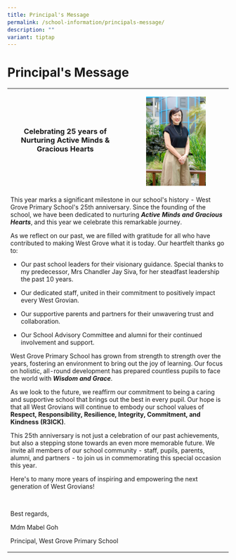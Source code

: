 ```yaml
---
title: Principal's Message
permalink: /school-information/principals-message/
description: ""
variant: tiptap
---
```

<h1>Principal's Message</h1>
<table style="minWidth: 75px">
<colgroup>
<col>
<col>
<col>
</colgroup>
<tbody>
<tr>
<th rowspan="1" colspan="2">
<p></p>
<p></p>
<h3>Celebrating 25 years of Nurturing Active Minds &amp; Gracious Hearts</h3>
</th>
<th rowspan="1" colspan="1">
<p></p>
<div class="isomer-image-wrapper">
<img style="width: 60%;" height="auto" width="100%" alt="" src="/images/Mdm_Mabel_Goh_Bee_Lim_website.jpg">
</div>
</th>
</tr>
<tr>
<td rowspan="2" colspan="3">
<p>This year marks a significant milestone in our school's history - West
Grove Primary School's 25th anniversary. Since the founding of the school,
we have been dedicated to nurturing <strong><em>Active Minds and Gracious Hearts</em></strong>,
and this year we celebrate this remarkable journey.</p>
<p>As we reflect on our past, we are filled with gratitude for all who have
contributed to making West Grove what it is today. Our heartfelt thanks
go to:</p>
<ul data-tight="true" class="tight">
<li>
<p>Our past school leaders for their visionary guidance. Special thanks to
my predecessor, Mrs Chandler Jay Siva, for her steadfast leadership the
past 10 years.</p>
</li>
<li>
<p>Our dedicated staff, united in their commitment to positively impact every
West Grovian.</p>
</li>
<li>
<p>Our supportive parents and partners for their unwavering trust and collaboration.</p>
</li>
<li>
<p>Our School Advisory Committee and alumni for their continued involvement
and support.</p>
</li>
</ul>
<p>West Grove Primary School has grown from strength to strength over the
years, fostering an environment to bring out the joy of learning. Our focus
on holistic, all-round development has prepared countless pupils to face
the world with <strong><em>Wisdom and Grace</em></strong>.</p>
<p>As we look to the future, we reaffirm our commitment to being a caring
and supportive school that brings out the best in every pupil. Our hope
is that all West Grovians will continue to embody our school values of <strong>Respect, Responsibility, Resilience, Integrity, Commitment, and Kindness (R3ICK)</strong>.</p>
<p>This 25th anniversary is not just a celebration of our past achievements,
but also a stepping stone towards an even more memorable future. We invite
all members of our school community - staff, pupils, parents, alumni, and
partners - to join us in commemorating this special occasion this year.</p>
<p>Here's to many more years of inspiring and empowering the next generation
of West Grovians!</p>
<p>&nbsp;</p>
<p>Best regards,</p>
<p>Mdm Mabel Goh</p>
<p>Principal, West Grove Primary School</p>
</td>
</tr>
<tr></tr>
</tbody>
</table>
<p></p>